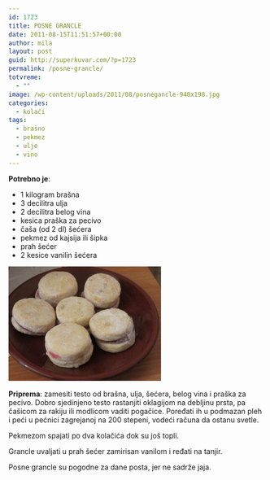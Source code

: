 ```yaml
---
id: 1723
title: POSNE GRANCLE
date: 2011-08-15T11:51:57+00:00
author: mila
layout: post
guid: http://superkuvar.com/?p=1723
permalink: /posne-grancle/
totvreme:
  - ""
image: /wp-content/uploads/2011/08/posnegancle-940x198.jpg
categories:
  - kolači
tags:
  - brašno
  - pekmez
  - ulje
  - vino
---
```

**Potrebno je**:

  * 1 kilogram brašna
  * 3 decilitra ulja
  * 2 decilitra belog vina
  * kesica praška za pecivo
  * čaša (od 2 dl) šećera
  * pekmez od kajsija ili šipka
  * prah šećer
  * 2 kesice vanilin šećera

[<img class="alignnone size-medium wp-image-9609" src="/wp-content/uploads/2011/08/posnegancle-1024x768.jpg" alt="posnegancle" width="300" height="225" />](/wp-content/uploads/2011/08/posnegancle-e1430920016132.jpg)

**Priprema**: zamesiti testo od brašna, ulja, šećera, belog vina i praška za pecivo. Dobro sjedinjeno testo rastanjiti oklagijom na debljinu prsta, pa čašicom za rakiju ili modlicom vaditi pogačice. Poređati ih u podmazan pleh i peći u pećnici zagrejanoj na 200 stepeni, vodeći računa da ostanu svetle.

Pekmezom spajati po dva  kolačića dok su još topli.

Grancle uvaljati u prah šećer zamirisan vanilom i ređati na tanjir.

Posne grancle su pogodne za dane posta, jer ne sadrže jaja.